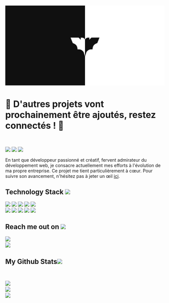 <p align="center">
</p align="center">
<img src="https://github.com/florianarnau/florianarnau/blob/master/WEARFUTUR.png" />
<br>
<h1>
 🚧 D'autres projets vont prochainement être ajoutés, restez connectés ! 🚧
</h1>
<br>
<p align="left">
 
 <img src="https://badges.pufler.dev/visits/florianarnau/florianarnau"/> 
 <!-- <img src="https://badges.pufler.dev/years/florianarnau"/> -->
 <img src="https://badges.pufler.dev/repos/florianarnau"/>
 <img src="https://badges.pufler.dev/commits/monthly/florianarnau" />

</p>

<p align="left">
  En tant que développeur passionné et créatif, fervent admirateur du développement web, je consacre actuellement mes efforts à l'évolution de ma propre entreprise. Ce projet me tient particulièrement à cœur. Pour suivre son avancement, n'hésitez pas à jeter un œil <a href="https://florianarnau.github.io" target="_blank">ici</a>.
</p>

<h2 align="left">Technology Stack <img src="https://github.com/florianarnau/florianarnau/blob/main/images/laptop.gif" width="50"></h2>

<p align="left">
 <img src="https://img.shields.io/badge/Java-E34A86?style=flat-square&logo=java&logoColor=white"/>
 <img src="https://img.shields.io/badge/HTML5-E34F26?style=flat-square&logo=html5&logoColor=white"/>
 <img src="https://img.shields.io/badge/CSS3-1572B6?style=flat-square&logo=css3&logoColor=white"/>
 <img src="https://img.shields.io/badge/Angular-F74040?style=flat-square&logo=angular&logoColor=white"/>
 <img src="https://img.shields.io/badge/JavaScript-F7DF1E?style=flat-square&logo=javascript&logoColor=black"/>
 <br>
 <img src="https://img.shields.io/badge/Node.js-339933?style=flat-square&logo=node.js&logoColor=white"/>
 <img src="https://img.shields.io/badge/React-61DAFB?style=flat-square&logo=react&logoColor=black"/>
 <img src="https://img.shields.io/badge/MySQL-4479A1?style=flat-square&logo=mysql&logoColor=white"/>
 <img src="https://img.shields.io/badge/Git-F05032?style=flat-square&logo=git&logoColor=white"/>
 <img src="https://img.shields.io/badge/GitHub-181717?style=flat-square&logo=github&logoColor=white"/>
</p>

<h2 align="left">Reach me out on <img src="https://media0.giphy.com/media/jqNPzdTTxQfOgOqpO4/source.gif" width="50"></h2>

<p align="left">
<a href="mailto: arnauflorian@outlook.com">
 <img src="https://img.shields.io/badge/-florianarnau-c14438?style=flat-square&logo=Gmail&logoColor=white&link=mailto:arnauflorian@outlook.com"/>
</a>
<br>
<a href="https://www.linkedin.com/in/florianarnau/">
 <img src="https://img.shields.io/badge/-florianarnau-blue?style=flat-square&logo=Linkedin&logoColor=white&link=https://www.linkedin.com/in/florianarnau/"/>
</a>
</p>

<h2 align="left">
  My Github Stats<img src="https://media.giphy.com/media/VgCDAzcKvsR6OM0uWg/giphy.gif" width="50">
</h2>
 
<br>

<p align = "left">
  <img src = "https://github-readme-stats.vercel.app/api/top-langs/?username=florianarnau&hide=html,css,java,shaderlab,kotlin,hlsl&theme=radical">
  <br>
  <img src = "https://github-readme-stats.vercel.app/api?username=florianarnau&show_icons=true&theme=radical">
  <br>
  <img src="https://github-readme-streak-stats.herokuapp.com/?user=florianarnau&show_icons=true&locale=en&layout=compact&theme=radical" />
</p> 
